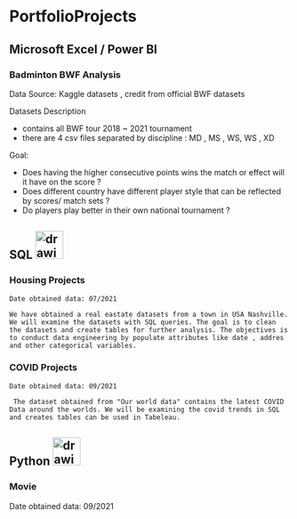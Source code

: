 # PortfolioProjects

## Microsoft Excel / Power BI 

### Badminton BWF Analysis

Data Source: Kaggle datasets , credit from official BWF datasets 

Datasets Description 
- contains all BWF tour 2018 ~ 2021 tournament 
- there are 4 csv files separated by discipline : MD , MS , WS, WS , XD 

Goal:
- Does having the higher consecutive points wins the match or effect will it have on the score ?
- Does different country have different player style that can be reflected by scores/ match sets ?
- Do players play better in their own national tournament ?    

## SQL  <img src="https://user-images.githubusercontent.com/41959809/133951568-01ce1f5d-0ef7-47fb-917a-6fc0bfabd351.png" alt="drawing" width="50"/>

### Housing Projects
    Date obtained data: 07/2021

    We have obtained a real eastate datasets from a town in USA Nashville. We will examine the datasets with SQL queries. The goal is to clean the datasets and create tables for further analysis. The objectives is to conduct data engineering by populate attributes like date , addres and other categorical variables. 

### COVID Projects
    Date obtained data: 09/2021

     The dataset obtained from "Our world data" contains the latest COVID Data around the worlds. We will be examining the covid trends in SQL and creates tables can be used in Tabeleau. 



## Python <img src="https://user-images.githubusercontent.com/41959809/133951520-0596b8b9-5ba2-4e85-b7d8-b51f25ef22c5.png" alt="drawing" width="50"/>


### Movie
Date obtained data: 09/2021
